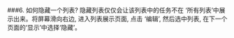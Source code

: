 ###6. 如何隐藏一个列表?
隐藏列表仅仅会让该列表中的任务不在 ‘所有列表’中展示出来。将屏幕滑向右边, 进入列表展示页面, 点击 ‘编辑’, 然后选中列表, 在下一个页面的‘显示’中选择‘隐藏’。
